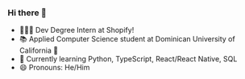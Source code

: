 ### Hi there 👋

- 👨🏻‍💻 Dev Degree Intern at Shopify! 
- 📚 Applied Computer Science student at Dominican University of California 🐧
- 🌱 Currently learning Python, TypeScript, React/React Native, SQL
- 😄 Pronouns: He/Him
